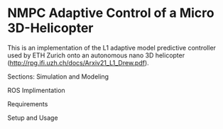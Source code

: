 # NMPC Adaptive Control of a Micro 3D-Helicopter

This is an implementation of the L1 adaptive model predictive controller used by ETH Zurich onto an autonomous nano 3D helicopter (http://rpg.ifi.uzh.ch/docs/Arxiv21_L1_Drew.pdf). 

Sections:
  Simulation and Modeling
  
  ROS Implimentation
  
  Requirements
  
  Setup and Usage
